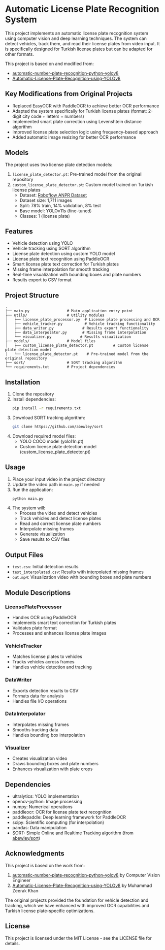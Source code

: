 # Automatic License Plate Recognition System

This project implements an automatic license plate recognition system using computer vision and deep learning techniques. The system can detect vehicles, track them, and read their license plates from video input. It is specifically designed for Turkish license plates but can be adapted for other formats.

This project is based on and modified from:

- [automatic-number-plate-recognition-python-yolov8](https://github.com/computervisioneng/automatic-number-plate-recognition-python-yolov8)
- [Automatic-License-Plate-Recognition-using-YOLOv8](https://github.com/Muhammad-Zeerak-Khan/Automatic-License-Plate-Recognition-using-YOLOv8)

## Key Modifications from Original Projects

- Replaced EasyOCR with PaddleOCR to achieve better OCR performance
- Adapted the system specifically for Turkish license plates (format: 2-digit city code + letters + numbers)
- Implemented smart plate correction using Levenshtein distance algorithm
- Improved license plate selection logic using frequency-based approach
- Added automatic image resizing for better OCR performance

## Models

The project uses two license plate detection models:

1. `license_plate_detector.pt`: Pre-trained model from the original repository
2. `custom_license_plate_detector.pt`: Custom model trained on Turkish license plates
   - Dataset: [Roboflow ANPR Dataset](https://universe.roboflow.com/berat-yumak-mkkon/anpr-yu4tw/dataset/4)
   - Dataset size: 1,711 images
   - Split: 78% train, 14% validation, 8% test
   - Base model: YOLOv11s (fine-tuned)
   - Classes: 1 (license plate)

## Features

- Vehicle detection using YOLO
- Vehicle tracking using SORT algorithm
- License plate detection using custom YOLO model
- License plate text recognition using PaddleOCR
- Smart license plate text correction for Turkish plates
- Missing frame interpolation for smooth tracking
- Real-time visualization with bounding boxes and plate numbers
- Results export to CSV format

## Project Structure

```
.
├── main.py                 # Main application entry point
├── utils/                  # Utility modules
│   ├── license_plate_processor.py  # License plate processing and OCR
│   ├── vehicle_tracker.py          # Vehicle tracking functionality
│   ├── data_writer.py             # Results export functionality
│   ├── data_interpolator.py       # Missing frame interpolation
│   └── visualizer.py             # Results visualization
├── models/                 # Model files
│   ├── custom_license_plate_detector.pt         # Custom license plate detection model
│   └── license_plate_detector.pt    # Pre-trained model from the original repository
├── sort/                   # SORT tracking algorithm
└── requirements.txt        # Project dependencies
```

## Installation

1. Clone the repository
2. Install dependencies:
   ```bash
   pip install -r requirements.txt
   ```
3. Download SORT tracking algorithm:
   ```bash
   git clone https://github.com/abewley/sort
   ```
4. Download required model files:
   - YOLO COCO model (yolo11n.pt)
   - Custom license plate detection model (custom_license_plate_detector.pt)

## Usage

1. Place your input video in the project directory
2. Update the video path in `main.py` if needed
3. Run the application:
   ```bash
   python main.py
   ```
4. The system will:
   - Process the video and detect vehicles
   - Track vehicles and detect license plates
   - Read and correct license plate numbers
   - Interpolate missing frames
   - Generate visualization
   - Save results to CSV files

## Output Files

- `test.csv`: Initial detection results
- `test_interpolated.csv`: Results with interpolated missing frames
- `out.mp4`: Visualization video with bounding boxes and plate numbers

## Module Descriptions

### LicensePlateProcessor

- Handles OCR using PaddleOCR
- Implements smart text correction for Turkish plates
- Validates plate format
- Processes and enhances license plate images

### VehicleTracker

- Matches license plates to vehicles
- Tracks vehicles across frames
- Handles vehicle detection and tracking

### DataWriter

- Exports detection results to CSV
- Formats data for analysis
- Handles file I/O operations

### DataInterpolator

- Interpolates missing frames
- Smooths tracking data
- Handles bounding box interpolation

### Visualizer

- Creates visualization video
- Draws bounding boxes and plate numbers
- Enhances visualization with plate crops

## Dependencies

- ultralytics: YOLO implementation
- opencv-python: Image processing
- numpy: Numerical operations
- paddleocr: OCR for license plate text recognition
- paddlepaddle: Deep learning framework for PaddleOCR
- scipy: Scientific computing (for interpolation)
- pandas: Data manipulation
- SORT: Simple Online and Realtime Tracking algorithm (from [abewley/sort](https://github.com/abewley/sort))

## Acknowledgments

This project is based on the work from:

1. [automatic-number-plate-recognition-python-yolov8](https://github.com/computervisioneng/automatic-number-plate-recognition-python-yolov8) by Computer Vision Engineer
2. [Automatic-License-Plate-Recognition-using-YOLOv8](https://github.com/Muhammad-Zeerak-Khan/Automatic-License-Plate-Recognition-using-YOLOv8) by Muhammad Zeerak Khan

The original projects provided the foundation for vehicle detection and tracking, which we have enhanced with improved OCR capabilities and Turkish license plate-specific optimizations.

## License

This project is licensed under the MIT License - see the LICENSE file for details.

